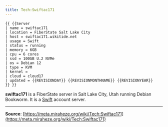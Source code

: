 ```yaml
---
title: Tech:Swiftac171
---
```


```
{{ {{Server
| name = swiftac171
| location = FiberState Salt Lake City
| host = swiftac171.wikitide.net
| usage = Swift
| status = running
| memory = 6GB
| cpu = 6 cores
| ssd = 100GB U.2 NVMe
| os = Debian 12
| type = KVM
| kernel =
| cloud = cloud17
| updated = {{REVISIONDAY}} {{REVISIONMONTHNAME}} {{REVISIONYEAR}}
}} }}
```

**swiftac171** is a FiberState server in Salt Lake City, Utah running Debian Bookworm. It is a [Swift](https://meta.miraheze.org/wiki/Tech:Swift) account server.

----
**Source**: [https://meta.miraheze.org/wiki/Tech:Swiftac171](https://meta.miraheze.org/wiki/Tech:Swiftac171)